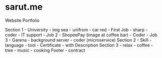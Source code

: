 # sarut.me
Website Portfolio


Section 1 
    - University
        - img sea
        - unifrom 
        - car red
    - First Job
        - sharp
        - coder
        - IT support
    - Job 2
        - ShopeePay (image at coffee bar)
        - Coder
    - Job 3
        - Garena
        - background server
        - coder (microservice)
Section 2 
    - Skill
        - language
        - tool
    - Certificate
        - with Description
Section 3
    - relax
        - coffee
        - tree
        - music
        - cooking
Footer
    - contract